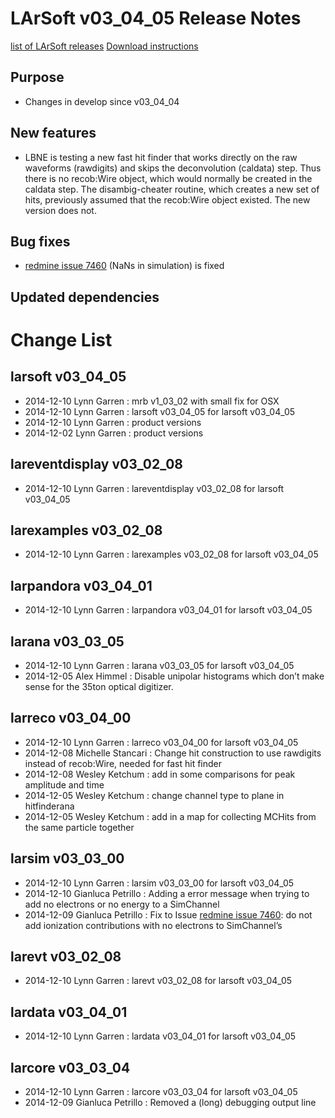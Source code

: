 LArSoft v03_04_05 Release Notes
======================================================================

[list of LArSoft releases](LArSoft_release_list)
[Download instructions](http://scisoft.fnal.gov/scisoft/bundles/larsoft/v03_04_05/larsoft-v03_04_05.html)

Purpose
--------------------

-   Changes in develop since v03_04_04

New features
------------------------------

-   LBNE is testing a new fast hit finder that works directly on the raw waveforms (rawdigits) and skips
    the deconvolution (caldata) step. Thus there is no recob:Wire object, which would normally be
    created in the caldata step. The disambig-cheater routine, which creates a new set of hits, previously
    assumed that the recob:Wire object existed. The new version does not.

Bug fixes
------------------------

-   [redmine issue 7460](https://cdcvs.fnal.gov/redmine/issues/7460) (NaNs in simulation) is fixed

Updated dependencies
----------------------------------------------

Change List
============================

larsoft v03_04_05
------------------------------------------

-   2014-12-10 Lynn Garren : mrb v1_03_02 with small fix for OSX
-   2014-12-10 Lynn Garren : larsoft v03_04_05 for larsoft v03_04_05
-   2014-12-10 Lynn Garren : product versions
-   2014-12-02 Lynn Garren : product versions

lareventdisplay v03_02_08
----------------------------------------------------------

-   2014-12-10 Lynn Garren : lareventdisplay v03_02_08 for larsoft v03_04_05

larexamples v03_02_08
--------------------------------------------------

-   2014-12-10 Lynn Garren : larexamples v03_02_08 for larsoft v03_04_05

larpandora v03_04_01
------------------------------------------------

-   2014-12-10 Lynn Garren : larpandora v03_04_01 for larsoft v03_04_05

larana v03_03_05
----------------------------------------

-   2014-12-10 Lynn Garren : larana v03_03_05 for larsoft v03_04_05
-   2014-12-05 Alex Himmel : Disable unipolar histograms which don’t make sense for the 35ton optical digitizer.

larreco v03_04_00
------------------------------------------

-   2014-12-10 Lynn Garren : larreco v03_04_00 for larsoft v03_04_05
-   2014-12-08 Michelle Stancari : Change hit construction to use rawdigits instead of recob:Wire, needed for fast hit finder
-   2014-12-08 Wesley Ketchum : add in some comparisons for peak amplitude and time
-   2014-12-05 Wesley Ketchum : change channel type to plane in hitfinderana
-   2014-12-05 Wesley Ketchum : add in a map for collecting MCHits from the same particle together

larsim v03_03_00
----------------------------------------

-   2014-12-10 Lynn Garren : larsim v03_03_00 for larsoft v03_04_05
-   2014-12-10 Gianluca Petrillo : Adding a error message when trying to add no electrons or no energy to a SimChannel
-   2014-12-09 Gianluca Petrillo : Fix to Issue [redmine issue 7460](https://cdcvs.fnal.gov/redmine/issues/7460): do not add ionization contributions with no electrons to SimChannel’s

larevt v03_02_08
----------------------------------------

-   2014-12-10 Lynn Garren : larevt v03_02_08 for larsoft v03_04_05

lardata v03_04_01
------------------------------------------

-   2014-12-10 Lynn Garren : lardata v03_04_01 for larsoft v03_04_05

larcore v03_03_04
------------------------------------------

-   2014-12-10 Lynn Garren : larcore v03_03_04 for larsoft v03_04_05
-   2014-12-09 Gianluca Petrillo : Removed a (long) debugging output line
